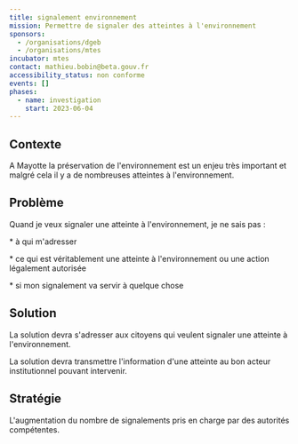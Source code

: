 ```yaml
---
title: signalement environnement
mission: Permettre de signaler des atteintes à l'environnement
sponsors:
  - /organisations/dgeb
  - /organisations/mtes
incubator: mtes
contact: mathieu.bobin@beta.gouv.fr
accessibility_status: non conforme
events: []
phases:
  - name: investigation
    start: 2023-06-04
---
```

 

## Contexte

A﻿ Mayotte la préservation de l'environnement est un enjeu très important et malgré cela il y a de nombreuses atteintes à l'environnement. 

## Problème

Quand je veux signaler une atteinte à l'environnement, je ne sais pas :

\*﻿ à qui m'adresser

\*﻿ ce qui est véritablement une atteinte à l'environnement ou une action légalement autorisée

\*﻿ si mon signalement va servir à quelque chose

## Solution

La solution devra s'adresser aux citoyens qui veulent signaler une atteinte à l'environnement.

L﻿a solution devra transmettre l'information d'une atteinte au bon acteur institutionnel pouvant intervenir.

## Stratégie

L'augmentation du nombre de signalements pris en charge par des autorités compétentes.